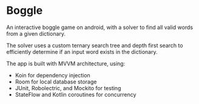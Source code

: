# Boggle
An interactive boggle game on android, with a solver to find all valid words from a given dictionary. 

The solver uses a custom ternary search tree and depth first search to efficiently determine if an input word exists in the dictionary. 

The app is built with MVVM architecture, using:
- Koin for dependency injection
- Room for local database storage
- JUnit, Robolectric, and Mockito for testing
- StateFlow and Kotlin coroutines for concurrency
